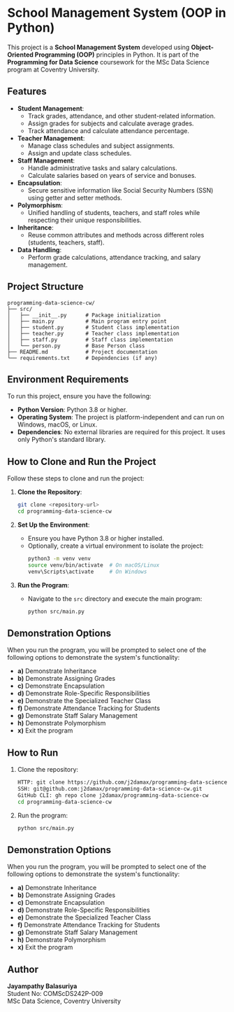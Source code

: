 # School Management System (OOP in Python)

This project is a **School Management System** developed using **Object-Oriented Programming (OOP)** principles in Python. It is part of the **Programming for Data Science** coursework for the MSc Data Science program at Coventry University.

## Features
- **Student Management**: 
  - Track grades, attendance, and other student-related information.
  - Assign grades for subjects and calculate average grades.
  - Track attendance and calculate attendance percentage.
- **Teacher Management**: 
  - Manage class schedules and subject assignments.
  - Assign and update class schedules.
- **Staff Management**: 
  - Handle administrative tasks and salary calculations.
  - Calculate salaries based on years of service and bonuses.
- **Encapsulation**: 
  - Secure sensitive information like Social Security Numbers (SSN) using getter and setter methods.
- **Polymorphism**: 
  - Unified handling of students, teachers, and staff roles while respecting their unique responsibilities.
- **Inheritance**: 
  - Reuse common attributes and methods across different roles (students, teachers, staff).
- **Data Handling**: 
  - Perform grade calculations, attendance tracking, and salary management.

## Project Structure
```
programming-data-science-cw/
├── src/
│   ├── __init__.py      # Package initialization
│   ├── main.py          # Main program entry point
│   ├── student.py       # Student class implementation
│   ├── teacher.py       # Teacher class implementation
│   ├── staff.py         # Staff class implementation
│   └── person.py        # Base Person class
├── README.md            # Project documentation
└── requirements.txt     # Dependencies (if any)
```

## Environment Requirements
To run this project, ensure you have the following:
- **Python Version**: Python 3.8 or higher.
- **Operating System**: The project is platform-independent and can run on Windows, macOS, or Linux.
- **Dependencies**: No external libraries are required for this project. It uses only Python's standard library.

## How to Clone and Run the Project
Follow these steps to clone and run the project:

1. **Clone the Repository**:
   ```bash
   git clone <repository-url>
   cd programming-data-science-cw
   ```

2. **Set Up the Environment**:
   - Ensure you have Python 3.8 or higher installed.
   - Optionally, create a virtual environment to isolate the project:
     ```bash
     python3 -m venv venv
     source venv/bin/activate  # On macOS/Linux
     venv\Scripts\activate     # On Windows
     ```

3. **Run the Program**:
   - Navigate to the `src` directory and execute the main program:
     ```bash
     python src/main.py
     ```

## Demonstration Options
When you run the program, you will be prompted to select one of the following options to demonstrate the system's functionality:
- **a)** Demonstrate Inheritance
- **b)** Demonstrate Assigning Grades
- **c)** Demonstrate Encapsulation
- **d)** Demonstrate Role-Specific Responsibilities
- **e)** Demonstrate the Specialized Teacher Class
- **f)** Demonstrate Attendance Tracking for Students
- **g)** Demonstrate Staff Salary Management
- **h)** Demonstrate Polymorphism
- **x)** Exit the program

## How to Run
1. Clone the repository:
   ```bash
   HTTP: git clone https://github.com/j2damax/programming-data-science-cw.git
   SSH: git@github.com:j2damax/programming-data-science-cw.git
   GitHub CLI: gh repo clone j2damax/programming-data-science-cw
   cd programming-data-science-cw
   ```

2. Run the program:
   ```bash
   python src/main.py
   ```

## Demonstration Options
When you run the program, you will be prompted to select one of the following options to demonstrate the system's functionality:
- **a)** Demonstrate Inheritance
- **b)** Demonstrate Assigning Grades
- **c)** Demonstrate Encapsulation
- **d)** Demonstrate Role-Specific Responsibilities
- **e)** Demonstrate the Specialized Teacher Class
- **f)** Demonstrate Attendance Tracking for Students
- **g)** Demonstrate Staff Salary Management
- **h)** Demonstrate Polymorphism
- **x)** Exit the program

## Author
**Jayampathy Balasuriya**  
Student No: COMScDS242P-009  
MSc Data Science, Coventry University